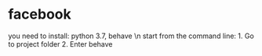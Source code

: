# facebook
you need to install: python 3.7, behave \n
start from the command line: 1. Go to project folder 2. Enter behave
